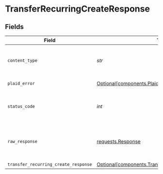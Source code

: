 # TransferRecurringCreateResponse


## Fields

| Field                                                                                                              | Type                                                                                                               | Required                                                                                                           | Description                                                                                                        |
| ------------------------------------------------------------------------------------------------------------------ | ------------------------------------------------------------------------------------------------------------------ | ------------------------------------------------------------------------------------------------------------------ | ------------------------------------------------------------------------------------------------------------------ |
| `content_type`                                                                                                     | *str*                                                                                                              | :heavy_check_mark:                                                                                                 | HTTP response content type for this operation                                                                      |
| `plaid_error`                                                                                                      | [Optional[components.PlaidError]](../../models/components/plaiderror.md)                                           | :heavy_minus_sign:                                                                                                 | Error response                                                                                                     |
| `status_code`                                                                                                      | *int*                                                                                                              | :heavy_check_mark:                                                                                                 | HTTP response status code for this operation                                                                       |
| `raw_response`                                                                                                     | [requests.Response](https://requests.readthedocs.io/en/latest/api/#requests.Response)                              | :heavy_minus_sign:                                                                                                 | Raw HTTP response; suitable for custom response parsing                                                            |
| `transfer_recurring_create_response`                                                                               | [Optional[components.TransferRecurringCreateResponse]](../../models/components/transferrecurringcreateresponse.md) | :heavy_minus_sign:                                                                                                 | OK                                                                                                                 |